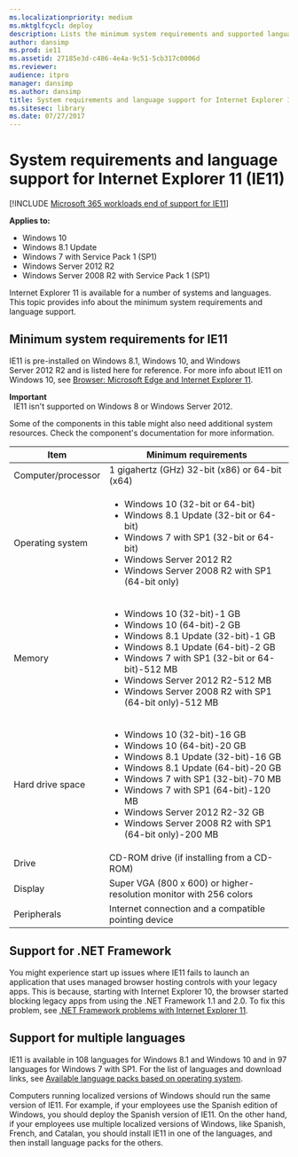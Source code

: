 ```yaml
---
ms.localizationpriority: medium
ms.mktglfcycl: deploy
description: Lists the minimum system requirements and supported languages for Internet Explorer 11.
author: dansimp
ms.prod: ie11
ms.assetid: 27185e3d-c486-4e4a-9c51-5cb317c0006d
ms.reviewer: 
audience: itpro
manager: dansimp
ms.author: dansimp
title: System requirements and language support for Internet Explorer 11 (IE11) (Internet Explorer 11 for IT Pros)
ms.sitesec: library
ms.date: 07/27/2017
---
```



# System requirements and language support for Internet Explorer 11 (IE11)

[!INCLUDE [Microsoft 365 workloads end of support for IE11](../includes/microsoft-365-ie-end-of-support.md)]


**Applies to:**

-   Windows 10
-   Windows 8.1 Update
-   Windows 7 with Service Pack 1 (SP1)
-   Windows Server 2012 R2
-   Windows Server 2008 R2 with Service Pack 1 (SP1)

Internet Explorer 11 is available for a number of systems and languages. This topic provides info about the minimum system requirements and language support.

## Minimum system requirements for IE11
IE11 is pre-installed on Windows 8.1, Windows 10, and Windows Server 2012 R2 and is listed here for reference. For more info about IE11 on Windows 10, see [Browser: Microsoft Edge and Internet Explorer 11](/microsoft-edge/deploy/emie-to-improve-compatibility).

**Important**<br> 
IE11 isn't supported on Windows 8 or Windows Server 2012.

Some of the components in this table might also need additional system resources. Check the component's documentation for more information.


|        Item        |                                                                                                                                                                  Minimum requirements                                                                                                                                                                   |
|--------------------|---------------------------------------------------------------------------------------------------------------------------------------------------------------------------------------------------------------------------------------------------------------------------------------------------------------------------------------------------------|
| Computer/processor |                                                                                                                                                     1 gigahertz (GHz) 32-bit (x86) or 64-bit (x64)                                                                                                                                                      |
|  Operating system  |                                                            <ul><li>Windows 10 (32-bit or 64-bit)</li><li>Windows 8.1 Update (32-bit or 64-bit)</li><li>Windows 7 with SP1 (32-bit or 64-bit)</li><li>Windows Server 2012 R2</li><li>Windows Server 2008 R2 with SP1 (64-bit only)</li></ul>                                                             |
|       Memory       |                  <ul><li>Windows 10 (32-bit)-1 GB</li><li>Windows 10 (64-bit)-2 GB</li><li>Windows 8.1 Update (32-bit)-1 GB</li><li>Windows 8.1 Update (64-bit)-2 GB</li><li>Windows 7 with SP1 (32-bit or 64-bit)-512 MB</li><li>Windows Server 2012 R2-512 MB</li><li>Windows Server 2008 R2 with SP1 (64-bit only)-512 MB</li></ul>                  |
|  Hard drive space  | <ul><li>Windows 10 (32-bit)-16 GB</li><li>Windows 10 (64-bit)-20 GB</li><li>Windows 8.1 Update (32-bit)-16 GB</li><li>Windows 8.1 Update (64-bit)-20 GB</li><li>Windows 7 with SP1 (32-bit)-70 MB</li><li>Windows 7 with SP1 (64-bit)-120 MB</li><li>Windows Server 2012 R2-32 GB</li><li>Windows Server 2008 R2 with SP1 (64-bit only)-200 MB</li><ul> |
|       Drive        |                                                                                                                                                       CD-ROM drive (if installing from a CD-ROM)                                                                                                                                                        |
|      Display       |                                                                                                                                           Super VGA (800 x 600) or higher-resolution monitor with 256 colors                                                                                                                                            |
|    Peripherals     |                                                                                                                                                  Internet connection and a compatible pointing device                                                                                                                                                   |

## Support for .NET Framework
You might experience start up issues where IE11 fails to launch an application that uses managed browser hosting controls with your legacy apps. This is because, starting with Internet Explorer 10, the browser started blocking legacy apps from using the .NET Framework 1.1 and 2.0. To fix this problem, see [.NET Framework problems with Internet Explorer 11](net-framework-problems-with-ie11.md).

## Support for multiple languages
IE11 is available in 108 languages for Windows 8.1 and Windows 10 and in 97 languages for Windows 7 with SP1. For the list of languages and download links, see [Available language packs based on operating system](https://go.microsoft.com/fwlink/p/?LinkId=281818).

Computers running localized versions of Windows should run the same version of IE11. For example, if your employees use the Spanish edition of Windows, you should deploy the Spanish version of IE11. On the other hand, if your employees use multiple localized versions of Windows, like Spanish, French, and Catalan, you should install IE11 in one of the languages, and then install language packs for the others.

 


